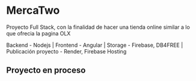 # MercaTwo

Proyecto Full Stack, con la finalidad de hacer una tienda online similar a lo que ofrecia la pagina OLX

Backend - Nodejs | 
Frontend - Angular | 
Storage - Firebase, DB4FREE |
Publicación proyecto - Render, Firebase Hosting 
## Proyecto en proceso
